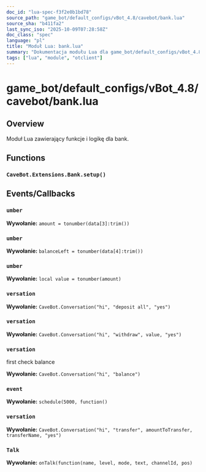 ```yaml
---
doc_id: "lua-spec-f3f2e0b1bd78"
source_path: "game_bot/default_configs/vBot_4.8/cavebot/bank.lua"
source_sha: "b411fa2"
last_sync_iso: "2025-10-09T07:28:58Z"
doc_class: "spec"
language: "pl"
title: "Moduł Lua: bank.lua"
summary: "Dokumentacja modułu Lua dla game_bot/default_configs/vBot_4.8/cavebot/bank.lua"
tags: ["lua", "module", "otclient"]
---
```


# game_bot/default_configs/vBot_4.8/cavebot/bank.lua

## Overview

Moduł Lua zawierający funkcje i logikę dla bank.

## Functions

### `CaveBot.Extensions.Bank.setup()`

## Events/Callbacks

### `umber`

**Wywołanie:** `amount = tonumber(data[3]:trim())`

### `umber`

**Wywołanie:** `balanceLeft = tonumber(data[4]:trim())`

### `umber`

**Wywołanie:** `local value = tonumber(amount)`

### `versation`

**Wywołanie:** `CaveBot.Conversation("hi", "deposit all", "yes")`

### `versation`

**Wywołanie:** `CaveBot.Conversation("hi", "withdraw", value, "yes")`

### `versation`

first check balance

**Wywołanie:** `CaveBot.Conversation("hi", "balance")`

### `event`

**Wywołanie:** `schedule(5000, function()`

### `versation`

**Wywołanie:** `CaveBot.Conversation("hi", "transfer", amountToTransfer, transferName, "yes")`

### `Talk`

**Wywołanie:** `onTalk(function(name, level, mode, text, channelId, pos)`
